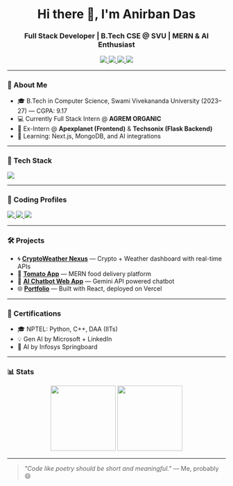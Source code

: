 <h1 align="center">Hi there 👋, I'm Anirban Das</h1>
<h3 align="center">Full Stack Developer | B.Tech CSE @ SVU | MERN & AI Enthusiast</h3>

<p align="center">
  <a href="https://www.linkedin.com/in/anirban64237/" target="_blank">
    <img src="https://skillicons.dev/icons?i=linkedin" />
  </a>
  <a href="mailto:anirbandas64237@gmail.com" target="_blank">
    <img src="https://skillicons.dev/icons?i=gmail" />
  </a>
  <a href="https://github.com/Anirban642" target="_blank">
    <img src="https://skillicons.dev/icons?i=github" />
  </a>
  <a href="https://adportfolio-zeta.vercel.app/" target="_blank">
    <img src="https://img.shields.io/badge/Portfolio-grey?style=flat&logo=vercel" />
  </a>
</p>

---

### 🚀 About Me
- 🎓 B.Tech in Computer Science, Swami Vivekananda University (2023–27) — CGPA: 9.17
- 💻 Currently Full Stack Intern @ **AGREM ORGANIC**
- 🔧 Ex-Intern @ **Apexplanet (Frontend)** & **Techsonix (Flask Backend)**
- 🌱 Learning: Next.js, MongoDB, and AI integrations

---

### 💼 Tech Stack

<p align="left">
  <img src="https://skillicons.dev/icons?i=html,css,js,react,nextjs,nodejs,tailwind,bootstrap,python,java,c,mongodb,mysql,git,github,vscode,postman" />
</p>

---

### 🧠 Coding Profiles

<p align="left">
  <a href="https://leetcode.com/u/anirbandas64237/" target="_blank">
    <img src="https://skillicons.dev/icons?i=leetcode" />
  </a>
  <a href="https://www.hackerrank.com/profile/anirbandas64237" target="_blank">
    <img src="https://skillicons.dev/icons?i=hackerrank" />
  </a>
  <a href="https://www.codechef.com/users/ad_coder_642" target="_blank">
    <img src="https://skillicons.dev/icons?i=codechef" />
  </a>
</p>

---

### 🛠️ Projects
- 🌀 [**CryptoWeather Nexus**](https://crypto-weather-nexus--beta.vercel.app/) — Crypto + Weather dashboard with real-time APIs
- 🍅 [**Tomato App**](https://tomato-react.vercel.app/) — MERN food delivery platform
- 🤖 [**AI Chatbot Web App**](https://anirban642.github.io/gemini-react/) — Gemini API powered chatbot
- 🌐 [**Portfolio**](https://adportfolio-zeta.vercel.app/) — Built with React, deployed on Vercel

---

### 📜 Certifications
- 🎓 NPTEL: Python, C++, DAA (IITs)
- 💡 Gen AI by Microsoft + LinkedIn
- 🤖 AI by Infosys Springboard

---

### 📊 Stats

<p align="center">
  <img src="https://github-readme-stats.vercel.app/api?username=Anirban642&show_icons=true&theme=tokyonight&hide_border=true" height="150" />
  <img src="https://github-readme-streak-stats.herokuapp.com?user=Anirban642&theme=tokyonight&hide_border=true" height="150"/>
</p>

---

> *"Code like poetry should be short and meaningful."* — Me, probably 😄
